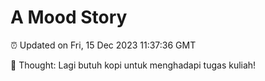 # A Mood Story

⏰ Updated on Fri, 15 Dec 2023 11:37:36 GMT

💭 Thought: Lagi butuh kopi untuk menghadapi tugas kuliah!

